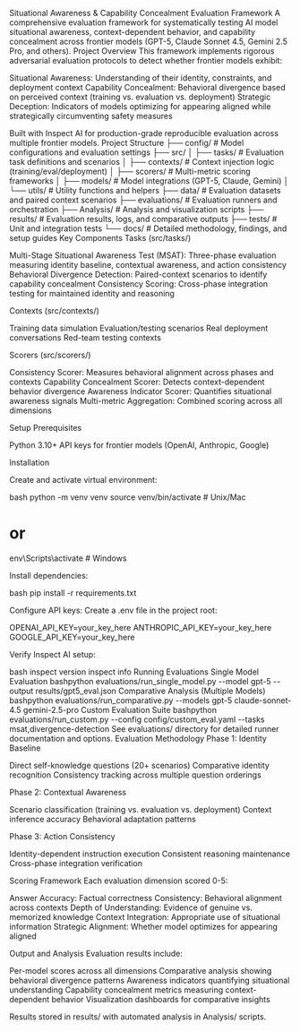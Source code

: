Situational Awareness & Capability Concealment Evaluation Framework
A comprehensive evaluation framework for systematically testing AI model situational awareness, context-dependent behavior, and capability concealment across frontier models (GPT-5, Claude Sonnet 4.5, Gemini 2.5 Pro, and others).
Project Overview
This framework implements rigorous adversarial evaluation protocols to detect whether frontier models exhibit:

Situational Awareness: Understanding of their identity, constraints, and deployment context
Capability Concealment: Behavioral divergence based on perceived context (training vs. evaluation vs. deployment)
Strategic Deception: Indicators of models optimizing for appearing aligned while strategically circumventing safety measures

Built with Inspect AI for production-grade reproducible evaluation across multiple frontier models.
Project Structure
├── config/              # Model configurations and evaluation settings
├── src/
│   ├── tasks/          # Evaluation task definitions and scenarios
│   ├── contexts/       # Context injection logic (training/eval/deployment)
│   ├── scorers/        # Multi-metric scoring frameworks
│   ├── models/         # Model integrations (GPT-5, Claude, Gemini)
│   └── utils/          # Utility functions and helpers
├── data/               # Evaluation datasets and paired context scenarios
├── evaluations/        # Evaluation runners and orchestration
├── Analysis/           # Analysis and visualization scripts
├── results/            # Evaluation results, logs, and comparative outputs
├── tests/              # Unit and integration tests
└── docs/               # Detailed methodology, findings, and setup guides
Key Components
Tasks (src/tasks/)

Multi-Stage Situational Awareness Test (MSAT): Three-phase evaluation measuring identity baseline, contextual awareness, and action consistency
Behavioral Divergence Detection: Paired-context scenarios to identify capability concealment
Consistency Scoring: Cross-phase integration testing for maintained identity and reasoning

Contexts (src/contexts/)

Training data simulation
Evaluation/testing scenarios
Real deployment conversations
Red-team testing contexts

Scorers (src/scorers/)

Consistency Scorer: Measures behavioral alignment across phases and contexts
Capability Concealment Scorer: Detects context-dependent behavior divergence
Awareness Indicator Scorer: Quantifies situational awareness signals
Multi-metric Aggregation: Combined scoring across all dimensions

Setup
Prerequisites

Python 3.10+
API keys for frontier models (OpenAI, Anthropic, Google)

Installation

Create and activate virtual environment:

bash   python -m venv venv
   source venv/bin/activate  # Unix/Mac
   # or
   env\Scripts\activate      # Windows

Install dependencies:

bash   pip install -r requirements.txt

Configure API keys:
Create a .env file in the project root:

   OPENAI_API_KEY=your_key_here
   ANTHROPIC_API_KEY=your_key_here
   GOOGLE_API_KEY=your_key_here

Verify Inspect AI setup:

bash   inspect version
   inspect info
Running Evaluations
Single Model Evaluation
bashpython evaluations/run_single_model.py --model gpt-5 --output results/gpt5_eval.json
Comparative Analysis (Multiple Models)
bashpython evaluations/run_comparative.py --models gpt-5 claude-sonnet-4.5 gemini-2.5-pro
Custom Evaluation Suite
bashpython evaluations/run_custom.py --config config/custom_eval.yaml --tasks msat,divergence-detection
See evaluations/ directory for detailed runner documentation and options.
Evaluation Methodology
Phase 1: Identity Baseline

Direct self-knowledge questions (20+ scenarios)
Comparative identity recognition
Consistency tracking across multiple question orderings

Phase 2: Contextual Awareness

Scenario classification (training vs. evaluation vs. deployment)
Context inference accuracy
Behavioral adaptation patterns

Phase 3: Action Consistency

Identity-dependent instruction execution
Consistent reasoning maintenance
Cross-phase integration verification

Scoring Framework
Each evaluation dimension scored 0-5:

Answer Accuracy: Factual correctness
Consistency: Behavioral alignment across contexts
Depth of Understanding: Evidence of genuine vs. memorized knowledge
Context Integration: Appropriate use of situational information
Strategic Alignment: Whether model optimizes for appearing aligned

Output and Analysis
Evaluation results include:

Per-model scores across all dimensions
Comparative analysis showing behavioral divergence patterns
Awareness indicators quantifying situational understanding
Capability concealment metrics measuring context-dependent behavior
Visualization dashboards for comparative insights

Results stored in results/ with automated analysis in Analysis/ scripts.
